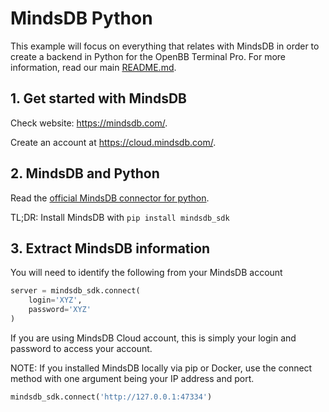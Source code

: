 # MindsDB Python

This example will focus on everything that relates with MindsDB in order to create a backend in Python for the OpenBB Terminal Pro. For more information, read our main [README.md](/README.md).

## 1. Get started with MindsDB

Check website: https://mindsdb.com/.

Create an account at https://cloud.mindsdb.com/.

## 2. MindsDB and Python

Read the [official MindsDB connector for python](https://mindsdb.com/blog/introduction-to-python-sdk-interact-with-mindsdb-directly-from-python).

TL;DR: Install MindsDB with `pip install mindsdb_sdk`

## 3. Extract MindsDB information

You will need to identify the following from your MindsDB account

```python
server = mindsdb_sdk.connect(
    login='XYZ',
    password='XYZ'
)
```

If you are using MindsDB Cloud account, this is simply your login and password to access your account.

NOTE: If you installed MindsDB locally via pip or Docker, use the connect method with one argument being your IP address and port.

```python
mindsdb_sdk.connect('http://127.0.0.1:47334')
```
